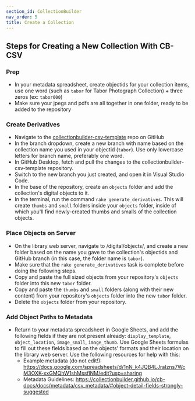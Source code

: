 ```yaml
---
section_id: CollectionBuilder
nav_order: 5
title: Create a Collection
---
```


## Steps for Creating a New Collection With CB-CSV

### Prep
- In your metadata spreadsheet, create objectids for your collection items, use one word (such as `tabor` for Tabor Photograph Collection) + three zeros (ex: `tabor000`)
- Make sure your jpegs and pdfs are all together in one folder, ready to be added to the repository

### Create Derivatives
- Navigate to the [collectionbuilder-csv-template](https://github.com/uidaholib/collectionbuilder-csv-template) repo on GitHub
- In the branch dropdown, create a new branch with name based on the collection name you used in your objectid (`tabor`). Use only lowercase letters for branch name, preferably one word.
- In GitHub Desktop, fetch and pull the changes to the collectionbuilder-csv-template repository.
- Switch to the new branch you just created, and open it in Visual Studio Code.
- In the base of the repository, create an `objects` folder and add the collection's digital objects to it.
- In the terminal, run the command `rake generate_derivatives`. This will create `thumbs` and `small` folders inside your `objects` folder, inside of which you'll find newly-created thumbs and smalls of the collection objects.

### Place Objects on Server
- On the library web server, navigate to /digital/objects/, and create a new folder based on the name you gave to the collection's objectids and GitHub branch (in this case, the folder name is `tabor`).
- Make sure that the `rake generate_derivatives` task is complete before doing the following steps.
- Copy and paste the full sized objects from your repository's `objects` folder into this new `tabor` folder.
- Copy and paste the `thumbs` and `small` folders (along with their new content) from your repository's `objects` folder into the new `tabor` folder.
- Delete the `objects` folder from your repository.

### Add Object Paths to Metadata
- Return to your metadata spreadsheet in Google Sheets, and add the following fields if they are not present already: `display_template`, `object_location`, `image_small`, `image_thumb`. Use Google Sheets formulas to fill out these fields based on the objects' formats and their location on the library web server. Use the following resources for help with this:
    - Example metadata (do not edit!): https://docs.google.com/spreadsheets/d/1nN_k4JQB4LJraIzns7WcM3OXK-xxGMQhW1shMssflNM/edit?usp=sharing
    - Metadata Guidelines: https://collectionbuilder.github.io/cb-docs/docs/metadata/csv_metadata/#object-detail-fields-strongly-suggested